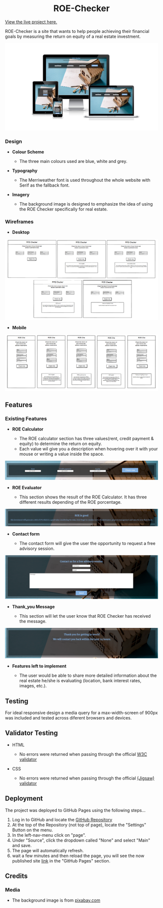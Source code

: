 <h1 align="center">ROE-Checker</h1>

[View the live project here.](https://andresfgc.github.io/ROE-Checker/)

ROE-Checker is a site that wants to help people achieving their financial goals by measuring the return on equity of a real estate investment.

![Responsive Mockup](/media/roe-checker_mockup.PNG)

### Design

- __Colour Scheme__

  - The three main colours used are blue, white and grey.

- __Typography__

  - The Merriweather font is used throughout the whole website with Serif as the fallback font.

- __Imagery__

  - The background image is designed to emphasize the idea of using the ROE Checker specifically for real estate.

### Wireframes

- __Desktop__

![wireframes desktop](/media/wireframes_pc.PNG)

- __Mobile__

![wireframes desktop](/media/wireframes_mobile.PNG)

## Features

### Existing Features

- __ROE Calculator__

  - The ROE calculator section has three values(rent, credit payment & equity) to determine the return on equity.
  - Each value wil give you a description when hovering over it with your mouse or writing a value inside the space.

![ROE Calculator](/media/ROE_calculator.PNG)

- __ROE Evaluator__

  - This section shows the result of the ROE Calculator. It has three different results depending of the ROE porcentage.

![ROE Evaluator](/media/ROE_evaluator.PNG)

- __Contact form__

  - The contact form will give the user the opportunity to request a free advisory session.

![Contact form](/media/contact_form.PNG)

- __Thank_you Message__

  - This section will let the user know that ROE Checker has received the message.

![Thank_you Message](/media/Thankyou_message.PNG)

- __Features left to implement__

  - The user would be able to share more detailed information about the real estate he/she is evaluating (location, bank interest rates, images, etc.).

## Testing

For ideal responsive design a media query for a max-width-screen of 900px was included and tested across diferent browsers and devices.

## Validator Testing

- HTML

  - No errors were returned when passing through the official [W3C validator](https://validator.w3.org/nu/?doc=https%3A%2F%2Fandresfgc.github.io%2FROE-Checker%2F)

- CSS

  - No errors were returned when passing through the official [(Jigsaw) validator](https://jigsaw.w3.org/css-validator/validator?uri=https%3A%2F%2Fandresfgc.github.io%2FROE-Checker%2F&profile=css3svg&usermedium=all&warning=1&vextwarning=&lang=es)
  

## Deployment

The project was deployed to GitHub Pages using the following steps...

1. Log in to GitHub and locate the [GitHub Repository](https://github.com/andresfgc/ROE-Checker)
2. At the top of the Repository (not top of page), locate the "Settings" Button on the menu.
3. In the left-nav-menu click on "page".
4. Under "Source", click the dropdown called "None" and select "Main" and save.
5. The page will automatically refresh.
6. wait a few minutes and then reload the page, you will see the now published site [link](https://andresfgc.github.io/ROE-Checker/) in the "GitHub Pages" section.

## Credits

### Media

- The background image is from [pixabay.com](https://pixabay.com/photos/real-estate-homeownership-homebuying-6688945/)